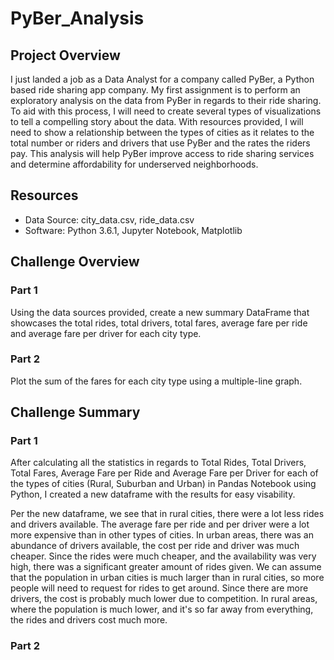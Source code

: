 # PyBer_Analysis

## Project Overview
I just landed a job as a Data Analyst for a company called PyBer, a Python based ride sharing app company. My first assignment is to perform an exploratory analysis on the data from PyBer in regards to their ride sharing. To aid with this process, I will need to create several types of visualizations to tell a compelling story about the data. With resources provided, I will need to show a relationship between the types of cities as it relates to the total number or riders and drivers that use PyBer and the rates the riders pay. This analysis will help PyBer improve access to ride sharing services and determine affordability for underserved neighborhoods.

## Resources
- Data Source: city_data.csv, ride_data.csv
- Software: Python 3.6.1, Jupyter Notebook, Matplotlib

## Challenge Overview
### Part 1
Using the data sources provided, create a new summary DataFrame that showcases the total rides, total drivers, total fares, average fare per ride and average fare per driver for each city type.

### Part 2
Plot the sum of the fares for each city type using a multiple-line graph.

## Challenge Summary
### Part 1
After calculating all the statistics in regards to Total Rides, Total Drivers, Total Fares, Average Fare per Ride and Average Fare per Driver for each of the types of cities (Rural, Suburban and Urban) in Pandas Notebook using Python, I created a new dataframe with the results for easy visability. 

Per the new dataframe, we see that in rural cities, there were a lot less rides and drivers available. The average fare per ride and per driver were a lot more expensive than in other types of cities. In urban areas, there was an abundance of drivers available, the cost per ride and driver was much cheaper. Since the rides were much cheaper, and the availability was very high, there was a significant greater amount of rides given. We can assume that the population in urban cities is much larger than in rural cities, so more people will need to request for rides to get around. Since there are more drivers, the cost is probably much lower due to competition. In rural areas, where the population is much lower, and it's so far away from everything, the rides and drivers cost much more. 


### Part 2
